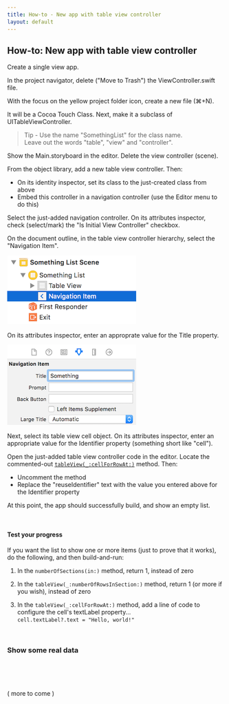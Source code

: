 ```yaml
---
title: How-to - New app with table view controller
layout: default
---
```


## How-to: New app with table view controller

Create a single view app.

In the project navigator, delete ("Move to Trash") the ViewController.swift file.

With the focus on the yellow project folder icon, create a new file (&#8984;+N).  

It will be a Cocoa Touch Class. Next, make it a subclass of UITableViewController.  

> Tip - Use the name "SomethingList" for the class name.  
> Leave out the words "table", "view" and "controller".

Show the Main.storyboard in the editor. Delete the view controller (scene). 

From the object library, add a new table view controller. Then:
* On its identity inspector, set its class to the just-created class from above
* Embed this controller in a navigation controller (use the Editor menu to do this)

Select the just-added navigation controller. On its attributes inspector, check (select/mark) the "Is Initial View Controller" checkbox.

On the document outline, in the table view controller hierarchy, select the "Navigation Item". 

<img class="border1" src="images/new-tvc-nav-item.png" alt="List">

On its attributes inspector, enter an approprate value for the Title property.

<img class="border1" src="images/new-tvc-nav-item-title.png" alt="List">

Next, select its table view cell object. On its attributes inspector, enter an appropriate value for the Identifier property (something short like "cell"). 

Open the just-added table view controller code in the editor. Locate the commented-out [`tableView(_:cellForRowAt:)`](https://developer.apple.com/documentation/uikit/uitableviewdatasource/1614861-tableview) method. Then: 
* Uncomment the method
* Replace the "reuseIdentifier" text with the value you entered above for the Identifier property 

At this point, the app should successfully build, and show an empty list. 

<br>

#### Test your progress

If you want the list to show one or more items (just to prove that it works), do the following, and then build-and-run:

1. In the `numberOfSections(in:)` method, return 1, instead of zero

2. In the `tableView(_:numberOfRowsInSection:)` method, return 1 (or more if you wish), instead of zero

3. In the `tableView(_:cellForRowAt:)` method, add a line of code to configure the cell's textLabel property...  
`cell.textLabel?.text = "Hello, world!"`

<br>

### Show some real data

<br>
<br>
<br>

( more to come )

<br>
<br>
<br>

<br>
